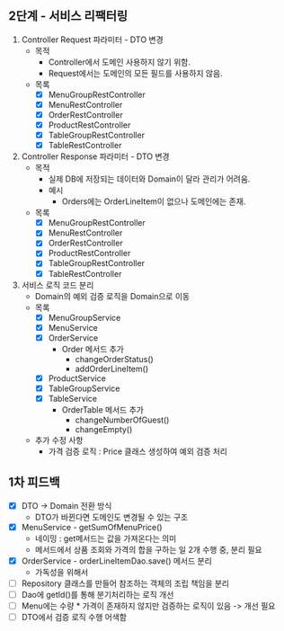 ## 2단계 - 서비스 리팩터링

1. Controller Request 파라미터 - DTO 변경
    - 목적
        - Controller에서 도메인 사용하지 않기 위함.
        - Request에서는 도메인의 모든 필드를 사용하지 않음.
    - 목록
        - [x] MenuGroupRestController
        - [x] MenuRestController
        - [x] OrderRestController
        - [x] ProductRestController
        - [x] TableGroupRestController
        - [x] TableRestController
2. Controller Response 파라미터 - DTO 변경
    - 목적
        - 실제 DB에 저장되는 데이터와 Domain이 달라 관리가 어려움.
        - 예시
            - Orders에는 OrderLineItem이 없으나 도메인에는 존재.
    - 목록
        - [x] MenuGroupRestController
        - [x] MenuRestController
        - [x] OrderRestController
        - [x] ProductRestController
        - [x] TableGroupRestController
        - [x] TableRestController
3. 서비스 로직 코드 분리
    - Domain의 예외 검증 로직을 Domain으로 이동
    - 목록
        - [x] MenuGroupService
        - [x] MenuService
        - [x] OrderService
            - Order 메서드 추가
                - changeOrderStatus()
                - addOrderLineItem()
        - [x] ProductService
        - [x] TableGroupService
        - [x] TableService
            - OrderTable 메서드 추가
                - changeNumberOfGuest()
                - changeEmpty()
    - 추가 수정 사항
        - 가격 검증 로직 : Price 클래스 생성하여 예외 검증 처리

## 1차 피드백

- [x] DTO -> Domain 전환 방식
    - DTO가 바뀐다면 도메인도 변경될 수 있는 구조
- [x] MenuService - getSumOfMenuPrice()
    - 네이밍 : get메서드는 값을 가져온다는 의미
    - 메서드에서 상품 조회와 가격의 합을 구하는 일 2개 수행 중, 분리 필요
- [x] OrderService - orderLineItemDao.save() 메서드 분리
    - 가독성을 위해서
- [ ] Repository 클래스를 만들어 참조하는 객체의 조립 책임을 분리
- [ ] Dao에 getId()를 통해 분기처리하는 로직 개선
- [ ] Menu에는 수량 * 가격이 존재하지 않지만 검증하는 로직이 있음 -> 개선 필요
- [ ] DTO에서 검증 로직 수행 어색함
